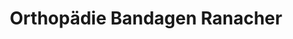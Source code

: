---
title: "Orthopädie Bandagen Ranacher"
url: /klagenfurt-am-woerthersee/orthopaedie-bandagen-ranacher/
shop: Schuhe
---